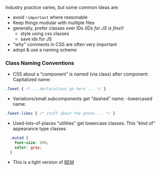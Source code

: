 Industry practice varies, but some common ideas are:
-   avoid `!important` where reasonable
-   Keep things modular with multiple files
-   generally, prefer classes over IDs _(IDs for JS is fine!)_
	- style using css classes
	- save ids for JS
-   _“why”_ comments in CSS are often very important
-   adopt & use a naming scheme

### Class Naming Conventions
-   CSS about a “component” is named (via class) after component:
  Capitalized name:
  ```css
  .Tweet { /* ...declarations go here ... */ }
```
-   Variations/small subcomponents get “dashed” name:
  -lowercased name:
  ```css
  .Tweet-likes { /* stuff about the photo ... */ }
```
-   Used-lots-of-places “utilities” get lowercase classes:
  This “kind of” appearance type classes
  ```css
    .muted {
      font-size: 80%;
      color: gray;
    }
```
  

-   This is a light version of [BEM](http://getbem.com/introduction/)